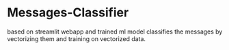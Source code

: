 # Messages-Classifier
based on streamlit webapp and trained ml model classifies the messages by vectorizing them and training on vectorized data.
